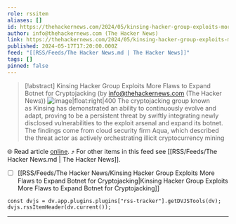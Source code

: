 ```yaml
---
role: rssitem
aliases: []
id: https://thehackernews.com/2024/05/kinsing-hacker-group-exploits-more.html
author: info@thehackernews.com (The Hacker News)
link: https://thehackernews.com/2024/05/kinsing-hacker-group-exploits-more.html
published: 2024-05-17T17:20:00.000Z
feed: "[[RSS/Feeds/The Hacker News.md | The Hacker News]]"
tags: []
pinned: false
---
```


> [!abstract] Kinsing Hacker Group Exploits More Flaws to Expand Botnet for Cryptojacking (by info@thehackernews.com (The Hacker News))
> ![image|float:right|400](https://blogger.googleusercontent.com/img/b/R29vZ2xl/AVvXsEhI4mP8B96EWYEiuIhr6QfWevzBBDrF1MExz8DaxQyyFW5Xi8oI5PbXBXtS9s2pHFVphKGD-17WDofzuHK0yqCr6pZ6wlGEPnWXEpVl8O5bynP0-n-wITgskYUjgHq5TqJp0XGOSm9hW1oAmzlsRdvXHciMXmnCjotvoj0Tugvqgcu4fvm_4WwFVgZxLgaJ/s1600/victim.png) The cryptojacking group known as Kinsing has demonstrated an ability to continuously evolve and adapt, proving to be a persistent threat by swiftly integrating newly disclosed vulnerabilities to the exploit arsenal and expand its botnet. The findings come from cloud security firm Aqua, which described the threat actor as actively orchestrating illicit cryptocurrency mining

🌐 Read article [online](https://thehackernews.com/2024/05/kinsing-hacker-group-exploits-more.html). ⤴ For other items in this feed see [[RSS/Feeds/The Hacker News.md | The Hacker News]].

- [ ] [[RSS/Feeds/The Hacker News/Kinsing Hacker Group Exploits More Flaws to Expand Botnet for Cryptojacking|Kinsing Hacker Group Exploits More Flaws to Expand Botnet for Cryptojacking]]

~~~dataviewjs
const dvjs = dv.app.plugins.plugins["rss-tracker"].getDVJSTools(dv);
dvjs.rssItemHeader(dv.current());
~~~

- - -


